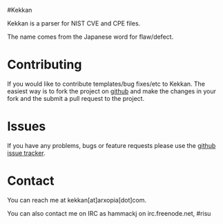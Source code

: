 #Kekkan

Kekkan is a parser for NIST CVE and CPE files.

The name comes from the Japanese word for flaw/defect.

# Contributing
If you would like to contribute templates/bug fixes/etc to Kekkan. The easiest way is to fork the project on [github](http://github.com/arxopia/kekkan) and make the changes in your fork and the submit a pull request to the project.

# Issues
If you have any problems, bugs or feature requests please use the [github issue tracker](http://github.com/arxopia/kekkan/issues).

# Contact
You can reach me at kekkan[at]arxopia[dot]com.

You can also contact me on IRC as hammackj on irc.freenode.net, #risu
